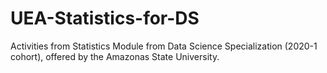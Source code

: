 # UEA-Statistics-for-DS
Activities from Statistics Module from Data Science Specialization (2020-1 cohort), offered by the Amazonas State University.
